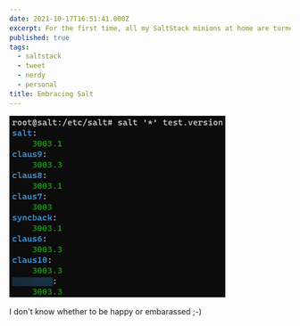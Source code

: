 ```yaml
---
date: 2021-10-17T16:51:41.000Z
excerpt: For the first time, all my SaltStack minions at home are turned on and reachable concurrently.
published: true
tags:
  - saltstack
  - tweet
  - nerdy
  - personal
title: Embracing Salt
---
```

![salt](/assets/img/salt-2021-10-17_18-01-49.png)

I don't know whether to be happy or embarassed ;-)
